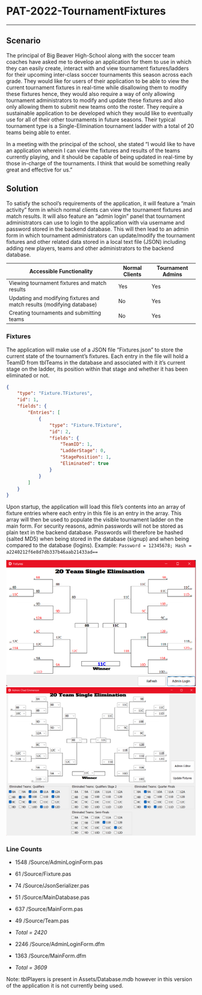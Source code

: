 # PAT-2022-TournamentFixtures
---

## Scenario
The principal of Big Beaver High-School along with the soccer team coaches have asked me to develop an application for them to use in which they can easily create, interact with and view tournament fixtures/ladders for their upcoming inter-class soccer tournaments this season across each grade. They would like for users of their application to be able to view the current tournament fixtures in real-time while disallowing them to modify these fixtures hence, they would also require a way of only allowing tournament administrators to modify and update these fixtures and also only allowing them to submit new teams onto the roster. They require a sustainable application to be developed which they would like to eventually use for all of their other tournaments in future seasons. Their typical tournament type is a Single-Elimination tournament ladder with a total of 20 teams being able to enter.

In a meeting with the principal of the school, she stated “I would like to have an application wherein I can view the fixtures and results of the teams currently playing, and it should be capable of being updated in real-time by those in-charge of the tournaments. I think that would be something really great and effective for us.” 

## Solution
To satisfy the school’s requirements of the application, it will feature a “main activity” form in which normal clients can view the tournament fixtures and match results. It will also feature an “admin login” panel that tournament administrators can use to login to the application with via username and password stored in the backend database. This will then lead to an admin form in which tournament administrators can update/modify the tournament fixtures and other related data stored in a local text file (JSON) including adding new players, teams and other administrators to the backend database.

| Accessible Functionality | Normal Clients | Tournament Admins | 
| -------------------------| ---------------| ------------------|
| Viewing tournament fixtures and match results | Yes | Yes |
| Updating and modifying fixtures and match results (modifying database) | No | Yes |
| Creating tournaments and submitting teams | No | Yes |

### Fixtures
The application will make use of a JSON file “Fixtures.json” to store the current state of the tournament’s fixtures. Each entry in the file will hold a TeamID from tblTeams in the database and associated with it it’s current stage on the ladder, its position within that stage and whether it has been eliminated or not.
```json 
{
    "type": "Fixture.TFixtures",
    "id": 1,
    "fields": {
        "Entries": [
            {
                "type": "Fixture.TFixture",
                "id": 2,
                "fields": {
                    "TeamID": 1,
                    "LadderStage": 0,
                    "StagePosition": 1,
                    "Eliminated": true
                }
            }
        ]
    }
}
```

Upon startup, the application will load this file’s contents into an array of fixture entries where each entry in this file is an entry in the array. This array will then be used to populate the visible tournament ladder on the main form.
For security reasons, admin passwords will not be stored as plain text in the backend database. Passwords will therefore be hashed (salted MD5) when being stored in the database (signup) and when being compared to the database (logins).
Example: `Password = 12345678; Hash = a2240212f6e8d7db337b46aab21433ad==`

![alt text](Screenshots/PopulatedFixtures.png)
![alt text](Screenshots/FixtureEditor.png)

### Line Counts
- 1548  /Source/AdminLoginForm.pas
- 61    /Source/Fixture.pas
- 74    /Source/JsonSerializer.pas
- 51    /Source/MainDatabase.pas
- 637   /Source/MainForm.pas
- 49    /Source/Team.pas
- *Total = 2420*

- 2246  /Source/AdminLoginForm.dfm
- 1363  /Source/MainForm.dfm
- *Total = 3609* 

Note: tblPlayers is present in Assets/Database.mdb however in this version of the application it is not currently being used. 
